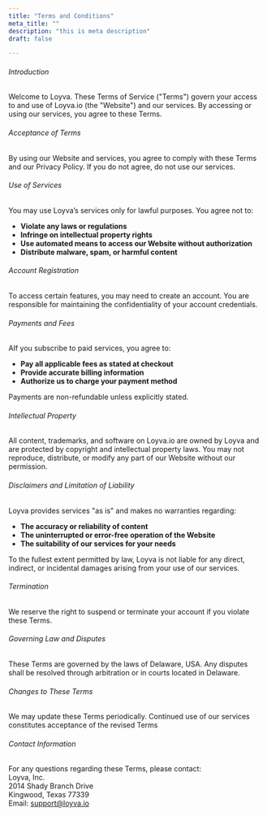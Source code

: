 ```yaml
---
title: "Terms and Conditions"
meta_title: ""
description: "this is meta description"
draft: false

---
```


###### Introduction

Welcome to Loyva. These Terms of Service ("Terms") govern your access to and use of Loyva.io (the "Website") and our services. By accessing or using our services, you agree to these Terms.

###### Acceptance of Terms

By using our Website and services, you agree to comply with these Terms and our Privacy Policy. If you do not agree, do not use our services.

###### Use of Services

You may use Loyva’s services only for lawful purposes. You agree not to:
- **Violate any laws or regulations**
- **Infringe on intellectual property rights**
- **Use automated means to access our Website without authorization**
- **Distribute malware, spam, or harmful content**

###### Account Registration

To access certain features, you may need to create an account. You are responsible for maintaining the confidentiality of your account credentials.

###### Payments and Fees

AIf you subscribe to paid services, you agree to:
- **Pay all applicable fees as stated at checkout**
- **Provide accurate billing information**
- **Authorize us to charge your payment method**

Payments are non-refundable unless explicitly stated.

###### Intellectual Property

All content, trademarks, and software on Loyva.io are owned by Loyva and are protected by copyright and intellectual property laws. You may not reproduce, distribute, or modify any part of our Website without our permission.

###### Disclaimers and Limitation of Liability

Loyva provides services "as is" and makes no warranties regarding: 

- **The accuracy or reliability of content**
- **The uninterrupted or error-free operation of the Website**
- **The suitability of our services for your needs**

To the fullest extent permitted by law, Loyva is not liable for any direct, indirect, or incidental damages arising from your use of our services.

###### Termination

We reserve the right to suspend or terminate your account if you violate these Terms.

###### Governing Law and Disputes

These Terms are governed by the laws of Delaware, USA. Any disputes shall be resolved through arbitration or in courts located in Delaware.

###### Changes to These Terms

We may update these Terms periodically. Continued use of our services constitutes acceptance of the revised Terms

###### Contact Information  

For any questions regarding these Terms, please contact:<br>
Loyva, Inc. <br>
2014 Shady Branch Drive <br>
Kingwood, Texas 77339 <br>
Email: support@loyva.io
